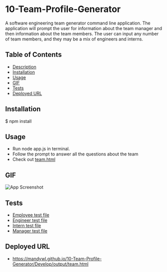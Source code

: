 # 10-Team-Profile-Generator
<a name="desc"></a>
A software engineering team generator command line application. The application will prompt the user for information about the team manager and then information about the team members. The user can input any number of team members, and they may be a mix of engineers and interns. 

## Table of Contents

- [Description](#desc)
- [Installation](#installation)
- [Usage](#Usage)
- [GIF](#GIF)
- [Tests](#test)
- [Deployed URL](#Deployed-URL)

## Installation

$ npm install

## Usage

- Run node app.js in terminal. 
- Follow the prompt to answer all the questions about the team
- Check out [team.html](https://mandywl.github.io/10-Team-Profile-Generator/Develop/output/team.html)

## GIF

![App Screenshot](./Assets/appScreenCapture.gif)

## Tests

- [Employee test file](./Develop/test/Employee.test.js)
- [Engineer test file](./Develop/test/Engineer.test.js)
- [Intern test file](./Develop/test/Intern.test.js)
- [Manager test file](./Develop/test/Manager.test.js)

## Deployed URL

- https://mandywl.github.io/10-Team-Profile-Generator/Develop/output/team.html